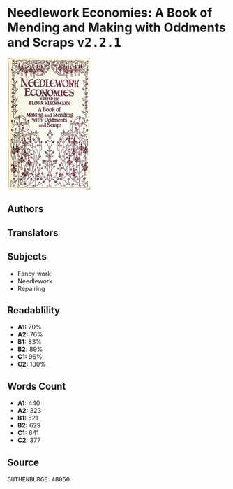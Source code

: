 # Needlework Economies: A Book of Mending and Making with Oddments and Scraps <kbd>v2.2.1</kbd>

![](./cover.medium.jpg "")

## Authors



## Translators



## Subjects


 - Fancy work
 - Needlework
 - Repairing

## Readablility


 - **A1:** 70%
 - **A2:** 76%
 - **B1:** 83%
 - **B2:** 89%
 - **C1:** 96%
 - **C2:** 100%

## Words Count


 - **A1:** 440
 - **A2:** 323
 - **B1:** 521
 - **B2:** 629
 - **C1:** 641
 - **C2:** 377

## Source


<kbd>GUTHENBURGE:48050</kbd>
